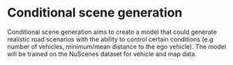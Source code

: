 # Conditional scene generation

Conditional scene generation aims to create a model that could generate realistic road scenarios with the ability to control certain conditions (e.g number of vehicles, minimum/mean distance to the ego vehicle). The model will be trained on the NuScenes dataset for vehicle and map data.
